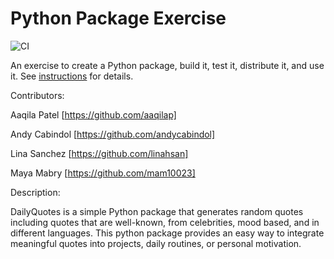 # Python Package Exercise

![CI](https://github.com/aaqilap/3-python-package-package_proj/actions/workflows/build.yaml/badge.svg)

An exercise to create a Python package, build it, test it, distribute it, and use it. See [instructions](./instructions.md) for details.

Contributors:

Aaqila Patel
[https://github.com/aaqilap]

Andy Cabindol
[https://github.com/andycabindol]

Lina Sanchez
[https://github.com/linahsan]

Maya Mabry
[https://github.com/mam10023]

Description:

DailyQuotes is a simple Python package that generates random quotes including quotes that are well-known, from celebrities, mood based, and in different languages. This python package provides an easy way to integrate meaningful quotes into projects, daily routines, or personal motivation.
